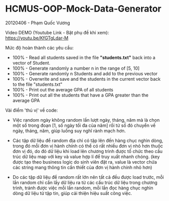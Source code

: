 # HCMUS-OOP-Mock-Data-Generator

20120406 - Phạm Quốc Vương

Video DEMO (Youtube Link - Bật phụ đề khi xem): https://youtu.be/KfGTgLdar-M


Mức độ hoàn thành các yêu cầu:

- 100% - Read all students saved in the file **"students.txt"** back into a vector of Student.
- 100% - Generate randomly a number n in the range of [5, 10]
- 100% - Generate randomly n Students and add to the previous vector
- 100% - Overwrite and save and the students in the current vector back to the file "students.txt"
- 100% - Print out the average GPA of all students
- 100% - Print out all the students that have a GPA greater than the average GPA

Vài điểm 'thú vị' về code:

- Việc random ngày không random lần lượt ngày, tháng, năm mà là chọn một số trong đoạn 
[1, số ngày tối đa của năm] rồi từ số đó chuyển về ngày, tháng, năm, 
giúp luồng suy nghĩ rành mạch hơn.

- Các tập dữ liệu để random địa chỉ có tập lên đến hàng chục nghìn dòng, 
trong đó mỗi đơn vị hành chính có thể có rất nhiều đơn vị nhỏ hơn thuộc đơn vị đó, 
do đó dữ liệu khi load lên chương trình được tổ chức theo cấu trúc dữ liệu map 
với key và value hợp lí để truy xuất nhanh chóng.
(key được tạo theo business logic do sinh viên đặt ra, 
value là vector chứa các string mang thông tin cần thiết của đơn vị hành chính nhỏ hơn)

- Do các tập dữ liệu để random rất lớn nên tất cả đều được load trước,
mỗi lần random chỉ cần lấy dữ liệu ra từ các cấu trúc dữ liệu trong chương trình,
tránh được việc mỗi lần random, mỗi lần đọc hàng chục nghìn dòng dữ liệu từ tập tin,
giúp cải thiện hiệu suất công việc.
